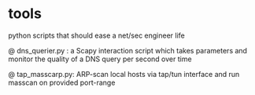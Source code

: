 # tools
python scripts that should ease a net/sec engineer life 

@ dns_querier.py : a Scapy interaction script which takes parameters and monitor the quality of a DNS query per second over time 

@	tap_masscarp.py: ARP-scan local hosts via tap/tun interface and run masscan on provided port-range
